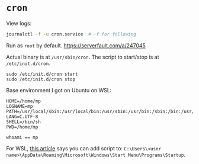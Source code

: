 # `cron`

View logs:

```sh
journalctl -f -u cron.service  # -f for following
```

Run as `root` by default. <https://serverfault.com/a/247045>


Actual binary is at `/usr/sbin/cron`.
The script to start/stop is at `/etc/init.d/cron`.

```
sudo /etc/init.d/cron start
sudo /etc/init.d/cron stop
```

Base environment I got on Ubuntu on WSL:

```
HOME=/home/mp
LOGNAME=mp
PATH=/usr/local/sbin:/usr/local/bin:/usr/sbin:/usr/bin:/sbin:/bin:/usr/games:/usr/local/games:/snap/bin
LANG=C.UTF-8
SHELL=/bin/sh
PWD=/home/mp

whoami == mp
```

For WSL, [this article](https://julienharbulot.com/cron-windows.html) says you can add script to:
`C:\Users\<user name>\AppData\Roaming\Microsoft\Windows\Start Menu\Programs\Startup`.
